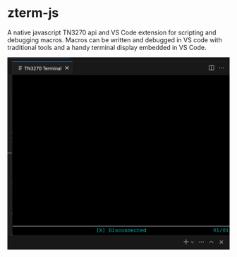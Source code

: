 # zterm-js
A native javascript TN3270 api and VS Code extension for scripting and debugging macros. Macros can be written and debugged in VS code with traditional tools and a handy terminal display embedded in VS Code.

<img src="image.png">

